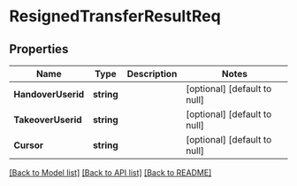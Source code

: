 # ResignedTransferResultReq

## Properties
Name | Type | Description | Notes
------------ | ------------- | ------------- | -------------
**HandoverUserid** | **string** |  | [optional] [default to null]
**TakeoverUserid** | **string** |  | [optional] [default to null]
**Cursor** | **string** |  | [optional] [default to null]

[[Back to Model list]](../README.md#documentation-for-models) [[Back to API list]](../README.md#documentation-for-api-endpoints) [[Back to README]](../README.md)


